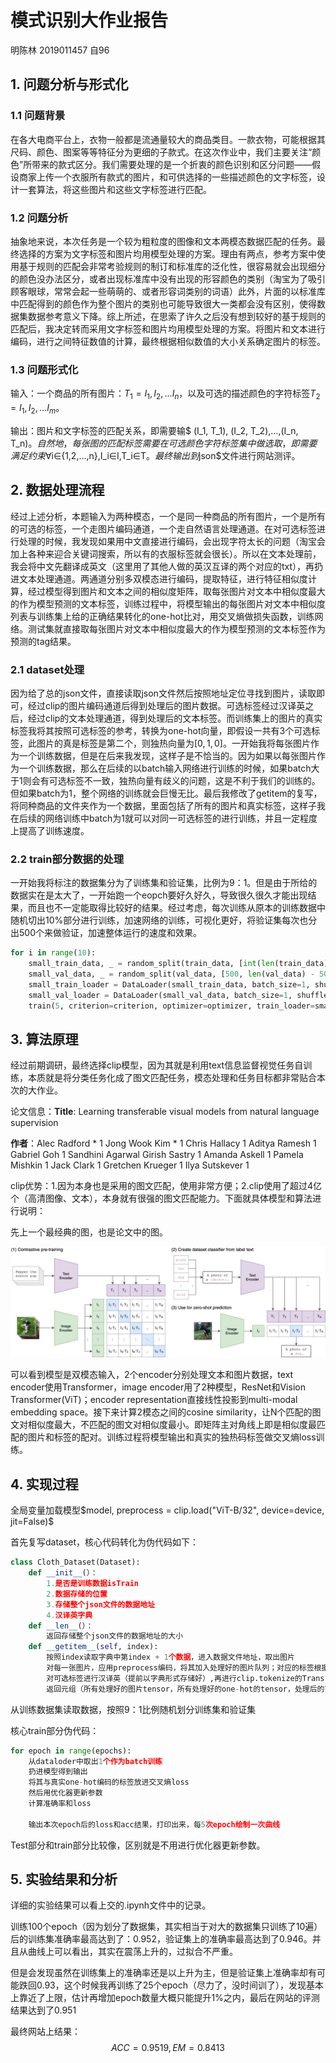 # 模式识别大作业报告

明陈林 2019011457 自96

## 1. 问题分析与形式化

### 1.1 问题背景

在各大电商平台上，衣物一般都是流通量较大的商品类目。一款衣物，可能根据其尺码、颜色、图案等等特征分为更细的子款式。在这次作业中，我们主要关注“颜色”所带来的款式区分。我们需要处理的是一个折衷的颜色识别和区分问题——假设商家上传一个衣服所有款式的图片，和可供选择的一些描述颜色的文字标签，设计一套算法，将这些图片和这些文字标签进行匹配。

### 1.2 问题分析

抽象地来说，本次任务是一个较为粗粒度的图像和文本两模态数据匹配的任务。最终选择的方案为文字标签和图片均用模型处理的方案。理由有两点，参考方案中使用基于规则的匹配会非常考验规则的制订和标准库的泛化性，很容易就会出现细分的颜色没办法区分，或者出现标准库中没有出现的形容颜色的类别（淘宝为了吸引顾客眼球，常常会起一些萌萌的、或者形容词类别的词语）此外，片面的以标准库中匹配得到的颜色作为整个图片的类别也可能导致很大一类都会没有区别，使得数据集数据参考意义下降。综上所述，在思索了许久之后没有想到较好的基于规则的匹配后，我决定转而采用文字标签和图片均用模型处理的方案。将图片和文本进行编码，进行之间特征数值的计算，最终根据相似数值的大小关系确定图片的标签。

### 1.3 问题形式化

输入：一个商品的所有图片：$T_1={I_1,I_2,...I_n}$，以及可选的描述颜色的字符标签$T_2={I_1,I_2,...I_m}$。

输出：图片和文字标签的匹配关系，即需要输$ (I_1, T_1), (I_2, T_2),...,(I_n, T_n)$。自然地，每张图的匹配标签需要在可选颜色字符标签集中做选取，即需要满足约束$∀i∈{1,2,...,n},I_i∈I,T_i∈T$。最终输出到$json$文件进行网站测评。



## 2. 数据处理流程

经过上述分析，本题输入为两种模态，一个是同一种商品的所有图片，一个是所有的可选的标签，一个走图片编码通道，一个走自然语言处理通道。在对可选标签进行处理的时候，我发现如果用中文直接进行编码，会出现字符太长的问题（淘宝会加上各种来迎合关键词搜索，所以有的衣服标签就会很长）。所以在文本处理前，我会将中文先翻译成英文（这里用了其他人做的英汉互译的两个对应的txt），再扔进文本处理通道。两通道分别多双模态进行编码，提取特征，进行特征相似度计算，经过模型得到图片和文本之间的相似度矩阵，取每张图片对文本中相似度最大的作为模型预测的文本标签，训练过程中，将模型输出的每张图片对文本中相似度列表与训练集上给的正确结果转化的one-hot比对，用交叉熵做损失函数，训练网络。测试集就直接取每张图片对文本中相似度最大的作为模型预测的文本标签作为预测的tag结果。

### 2.1 dataset处理

因为给了总的json文件，直接读取json文件然后按照地址定位寻找到图片，读取即可，经过clip的图片编码通道后得到处理后的图片数据。可选标签经过汉译英之后，经过clip的文本处理通道，得到处理后的文本标签。而训练集上的图片的真实标签我将其按照可选标签的参考，转换为one-hot向量，即假设一共有3个可选标签，此图片的真是标签是第二个，则独热向量为$[0,1,0]$。一开始我将每张图片作为一个训练数据，但是在后来我发现，这样子是不恰当的。因为如果以每张图片作为一个训练数据，那么在后续的以batch输入网络进行训练的时候，如果batch大于1则会有可选标签不一致，独热向量有歧义的问题，这是不利于我们的训练的。但如果batch为1，整个网络的训练就会巨慢无比。最后我修改了getitem的复写，将同种商品的文件夹作为一个数据，里面包括了所有的图片和真实标签，这样子我在后续的网络训练中batch为1就可以对同一可选标签的进行训练，并且一定程度上提高了训练速度。

### 2.2 train部分数据的处理

一开始我将标注的数据集分为了训练集和验证集，比例为9：1。但是由于所给的数据实在是太大了，一开始跑一个eopch要好久好久，导致很久很久才能出现结果，而且也不一定能取得比较好的结果。经过考虑，每次训练从原本的训练数据中随机切出10%部分进行训练，加速网络的训练，可视化更好，将验证集每次也分出500个来做验证，加速整体运行的速度和效果。

```python
for i in range(10):
    small_train_data, _ = random_split(train_data, [int(len(train_data) * 0.1), len(train_data) - int(len(train_data) * 0.1)])
    small_val_data, _ = random_split(val_data, [500, len(val_data) - 500])
    small_train_loader = DataLoader(small_train_data, batch_size=1, shuffle=True)
    small_val_loader = DataLoader(small_val_data, batch_size=1, shuffle=True)
    train(5, criterion=criterion, optimizer=optimizer, train_loader=small_train_loader, val_loader=small_val_loader)
```



## 3. 算法原理

经过前期调研，最终选择clip模型，因为其就是利用text信息监督视觉任务自训练，本质就是将分类任务化成了图文匹配任务，模态处理和任务目标都非常贴合本次的大作业。

论文信息：**Title**: Learning transferable visual models from natural language supervision

**作者**：Alec Radford * 1 Jong Wook Kim * 1 Chris Hallacy 1 Aditya Ramesh 1 Gabriel Goh 1 Sandhini Agarwal Girish Sastry 1 Amanda Askell 1 Pamela Mishkin 1 Jack Clark 1 Gretchen Krueger 1 Ilya Sutskever 1

clip优势：1.因为本身也是采用的图文匹配，使用非常方便；2.clip使用了超过4亿个（高清图像、文本），本身就有很强的图文匹配能力。下面就具体模型和算法进行说明：

先上一个最经典的图，也是论文中的图。

![CLIP](CLIP.png)

可以看到模型是双模态输入，2个encoder分别处理文本和图片数据，text encoder使用Transformer，image encoder用了2种模型，ResNet和Vision Transformer(ViT)；encoder representation直接线性投影到multi-modal embedding space。接下来计算2模态之间的cosine similarity，让N个匹配的图文对相似度最大，不匹配的图文对相似度最小。即矩阵主对角线上即是相似度最匹配的图片和标签的配对。训练过程将模型输出和真实的独热码标签做交叉熵loss训练。



## 4. 实现过程

全局变量加载模型$model, preprocess = clip.load("ViT-B/32", device=device, jit=False)$

首先复写dataset，核心代码转化为伪代码如下：

```python
class Cloth_Dataset(Dataset):
	def __init__(）：
    	1.是否是训练数据isTrain
        2.数据存储的位置
        3.存储整个json文件的数据地址
        4.汉译英字典
	def __len__(）：
        返回存储整个json文件的数据地址的大小                
    def __getitem__(self, index):
        按照index读取字典中第index + 1个数据，进入数据文件地址，取出图片
        对每一张图片，应用preprocess编码，将其加入处理好的图片队列；对应的标签根据可选标签进行one-hot编码；
        对可选标签进行汉译英（提前以字典形式存储好）,再进行clip.tokenize的Transform的编码，加入处理好的文本队列；
        返回元组（所有处理好的图片tensor，所有处理好的one-hot的tensor，处理后的可选标签）
```

从训练数据集读取数据，按照9：1比例随机划分训练集和验证集

核心train部分伪代码：

```python
for epoch in range(epochs):
    从dataloder中取出1个作为batch训练
    扔进模型得到输出
    将其与真实one-hot编码的标签放进交叉熵loss
    然后用优化器更新参数
    计算准确率和loss
    
    输出本次epoch后的loss和acc结果，打印出来，每5次epoch绘制一次曲线
```

Test部分和train部分比较像，区别就是不用进行优化器更新参数。



## 5. 实验结果和分析

详细的实验结果可以看上交的.ipynh文件中的记录。

训练100个epoch（因为划分了数据集，其实相当于对大的数据集只训练了10遍）后的训练集准确率最高达到了：0.952，验证集上的准确率最高达到了0.946。并且从曲线上可以看出，其实在震荡上升的，过拟合不严重。

但是会发现虽然在训练集上的准确率还是以上升为主，但是验证集上准确率却有可能跌回0.93，这个时候我再训练了25个epoch（尽力了，没时间训了），发现基本上靠近了上限，估计再增加epoch数量大概只能提升1%之内，最后在网站的评测结果达到了0.951

最终网站上结果：
$$
ACC=0.9519,EM=0.8413
$$
